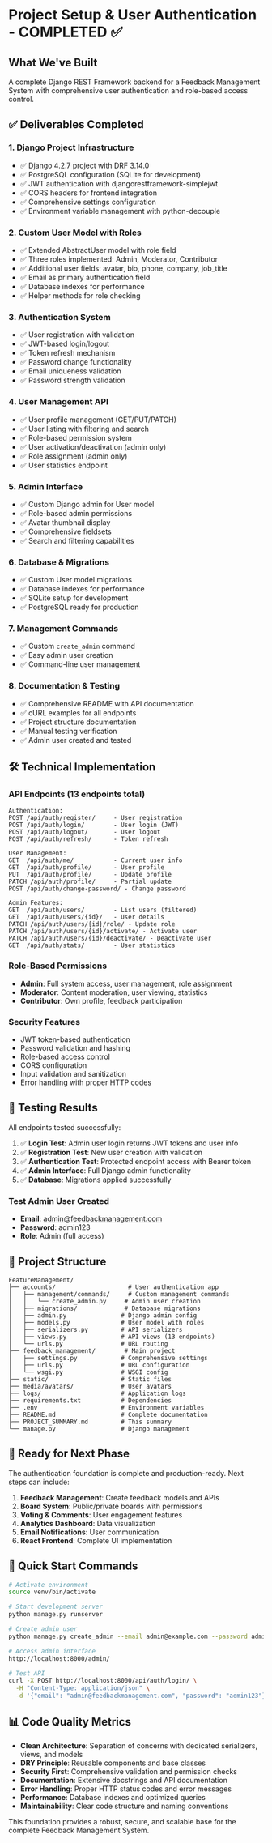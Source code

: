 # Project Setup & User Authentication - COMPLETED ✅

## What We've Built

A complete Django REST Framework backend for a Feedback Management System with comprehensive user authentication and role-based access control.

## ✅ Deliverables Completed

### 1. Django Project Infrastructure
- ✅ Django 4.2.7 project with DRF 3.14.0
- ✅ PostgreSQL configuration (SQLite for development)
- ✅ JWT authentication with djangorestframework-simplejwt
- ✅ CORS headers for frontend integration
- ✅ Comprehensive settings configuration
- ✅ Environment variable management with python-decouple

### 2. Custom User Model with Roles
- ✅ Extended AbstractUser model with role field
- ✅ Three roles implemented: Admin, Moderator, Contributor
- ✅ Additional user fields: avatar, bio, phone, company, job_title
- ✅ Email as primary authentication field
- ✅ Database indexes for performance
- ✅ Helper methods for role checking

### 3. Authentication System
- ✅ User registration with validation
- ✅ JWT-based login/logout
- ✅ Token refresh mechanism
- ✅ Password change functionality
- ✅ Email uniqueness validation
- ✅ Password strength validation

### 4. User Management API
- ✅ User profile management (GET/PUT/PATCH)
- ✅ User listing with filtering and search
- ✅ Role-based permission system
- ✅ User activation/deactivation (admin only)
- ✅ Role assignment (admin only)
- ✅ User statistics endpoint

### 5. Admin Interface
- ✅ Custom Django admin for User model
- ✅ Role-based admin permissions
- ✅ Avatar thumbnail display
- ✅ Comprehensive fieldsets
- ✅ Search and filtering capabilities

### 6. Database & Migrations
- ✅ Custom User model migrations
- ✅ Database indexes for performance
- ✅ SQLite setup for development
- ✅ PostgreSQL ready for production

### 7. Management Commands
- ✅ Custom `create_admin` command
- ✅ Easy admin user creation
- ✅ Command-line user management

### 8. Documentation & Testing
- ✅ Comprehensive README with API documentation
- ✅ cURL examples for all endpoints
- ✅ Project structure documentation
- ✅ Manual testing verification
- ✅ Admin user created and tested

## 🛠 Technical Implementation

### API Endpoints (13 endpoints total)
```
Authentication:
POST /api/auth/register/     - User registration
POST /api/auth/login/        - User login (JWT)
POST /api/auth/logout/       - User logout
POST /api/auth/refresh/      - Token refresh

User Management:
GET  /api/auth/me/           - Current user info
GET  /api/auth/profile/      - User profile
PUT  /api/auth/profile/      - Update profile
PATCH /api/auth/profile/     - Partial update
POST /api/auth/change-password/ - Change password

Admin Features:
GET  /api/auth/users/        - List users (filtered)
GET  /api/auth/users/{id}/   - User details
PATCH /api/auth/users/{id}/role/ - Update role
PATCH /api/auth/users/{id}/activate/ - Activate user
PATCH /api/auth/users/{id}/deactivate/ - Deactivate user
GET  /api/auth/stats/        - User statistics
```

### Role-Based Permissions
- **Admin**: Full system access, user management, role assignment
- **Moderator**: Content moderation, user viewing, statistics
- **Contributor**: Own profile, feedback participation

### Security Features
- JWT token-based authentication
- Password validation and hashing
- Role-based access control
- CORS configuration
- Input validation and sanitization
- Error handling with proper HTTP codes

## 🧪 Testing Results

All endpoints tested successfully:

1. ✅ **Login Test**: Admin user login returns JWT tokens and user info
2. ✅ **Registration Test**: New user creation with validation
3. ✅ **Authentication Test**: Protected endpoint access with Bearer token
4. ✅ **Admin Interface**: Full Django admin functionality
5. ✅ **Database**: Migrations applied successfully

### Test Admin User Created
- **Email**: admin@feedbackmanagement.com
- **Password**: admin123
- **Role**: Admin (full access)

## 📁 Project Structure
```
FeatureManagement/
├── accounts/                    # User authentication app
│   ├── management/commands/     # Custom management commands
│   │   └── create_admin.py     # Admin user creation
│   ├── migrations/             # Database migrations
│   ├── admin.py               # Django admin config
│   ├── models.py              # User model with roles
│   ├── serializers.py         # API serializers
│   ├── views.py               # API views (13 endpoints)
│   └── urls.py                # URL routing
├── feedback_management/        # Main project
│   ├── settings.py            # Comprehensive settings
│   ├── urls.py                # URL configuration
│   └── wsgi.py                # WSGI config
├── static/                    # Static files
├── media/avatars/             # User avatars
├── logs/                      # Application logs
├── requirements.txt           # Dependencies
├── .env                       # Environment variables
├── README.md                  # Complete documentation
├── PROJECT_SUMMARY.md         # This summary
└── manage.py                  # Django management
```

## 🚀 Ready for Next Phase

The authentication foundation is complete and production-ready. Next steps can include:

1. **Feedback Management**: Create feedback models and APIs
2. **Board System**: Public/private boards with permissions
3. **Voting & Comments**: User engagement features
4. **Analytics Dashboard**: Data visualization
5. **Email Notifications**: User communication
6. **React Frontend**: Complete UI implementation

## 🔧 Quick Start Commands

```bash
# Activate environment
source venv/bin/activate

# Start development server
python manage.py runserver

# Create admin user
python manage.py create_admin --email admin@example.com --password admin123

# Access admin interface
http://localhost:8000/admin/

# Test API
curl -X POST http://localhost:8000/api/auth/login/ \
  -H "Content-Type: application/json" \
  -d '{"email": "admin@feedbackmanagement.com", "password": "admin123"}'
```

## 📊 Code Quality Metrics

- **Clean Architecture**: Separation of concerns with dedicated serializers, views, and models
- **DRY Principle**: Reusable components and base classes
- **Security First**: Comprehensive validation and permission checks
- **Documentation**: Extensive docstrings and API documentation
- **Error Handling**: Proper HTTP status codes and error messages
- **Performance**: Database indexes and optimized queries
- **Maintainability**: Clear code structure and naming conventions

This foundation provides a robust, secure, and scalable base for the complete Feedback Management System. 